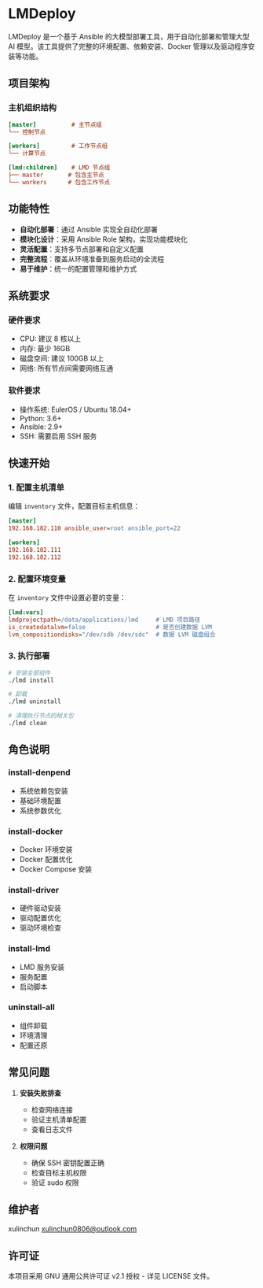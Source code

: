 # LMDeploy

LMDeploy 是一个基于 Ansible 的大模型部署工具，用于自动化部署和管理大型 AI 模型。该工具提供了完整的环境配置、依赖安装、Docker 管理以及驱动程序安装等功能。

## 项目架构

### 主机组织结构


```ini
[master]          # 主节点组
└── 控制节点

[workers]         # 工作节点组
└── 计算节点

[lmd:children]    # LMD 节点组
├── master       # 包含主节点
└── workers      # 包含工作节点
```

## 功能特性

- **自动化部署**：通过 Ansible 实现全自动化部署
- **模块化设计**：采用 Ansible Role 架构，实现功能模块化
- **灵活配置**：支持多节点部署和自定义配置
- **完整流程**：覆盖从环境准备到服务启动的全流程
- **易于维护**：统一的配置管理和维护方式

## 系统要求

### 硬件要求
- CPU: 建议 8 核以上
- 内存: 最少 16GB
- 磁盘空间: 建议 100GB 以上
- 网络: 所有节点间需要网络互通

### 软件要求
- 操作系统: EulerOS / Ubuntu 18.04+
- Python: 3.6+
- Ansible: 2.9+
- SSH: 需要启用 SSH 服务

## 快速开始

### 1. 配置主机清单
编辑 `inventory` 文件，配置目标主机信息：
```ini
[master]
192.168.182.110 ansible_user=root ansible_port=22

[workers]
192.168.182.111
192.168.182.112
```

### 2. 配置环境变量
在 `inventory` 文件中设置必要的变量：
```ini
[lmd:vars]
lmdprojectpath=/data/applications/lmd     # LMD 项目路径
is_createdatalvm=false                    # 是否创建数据 LVM
lvm_compositiondisks="/dev/sdb /dev/sdc"  # 数据 LVM 磁盘组合
```

### 3. 执行部署
```bash
# 安装全部组件
./lmd install

# 卸载
./lmd uninstall

# 清理执行节点的相关包
./lmd clean
```

## 角色说明

### install-denpend
- 系统依赖包安装
- 基础环境配置
- 系统参数优化

### install-docker
- Docker 环境安装
- Docker 配置优化
- Docker Compose 安装

### install-driver
- 硬件驱动安装
- 驱动配置优化
- 驱动环境检查

### install-lmd
- LMD 服务安装
- 服务配置
- 启动脚本

### uninstall-all
- 组件卸载
- 环境清理
- 配置还原

## 常见问题

1. **安装失败排查**
   - 检查网络连接
   - 验证主机清单配置
   - 查看日志文件

2. **权限问题**
   - 确保 SSH 密钥配置正确
   - 检查目标主机权限
   - 验证 sudo 权限

## 维护者

xulinchun <xulinchun0806@outlook.com>

## 许可证

本项目采用 GNU 通用公共许可证 v2.1 授权 - 详见 LICENSE 文件。